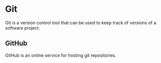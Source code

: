 # Git






































Git is a version control tool that can be used to keep track of versions of a software project.































































































































## GitHub































































































































GitHub is an online service for hosting git repositories.































































